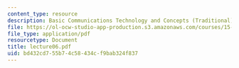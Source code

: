 ```yaml
---
content_type: resource
description: Basic Communications Technology and Concepts (Traditional)
file: https://ol-ocw-studio-app-production.s3.amazonaws.com/courses/15-565j-integrating-esystems-global-information-systems-spring-2002/bd432cd755b74c58434cf9bab324f837_lecture06.pdf
file_type: application/pdf
resourcetype: Document
title: lecture06.pdf
uid: bd432cd7-55b7-4c58-434c-f9bab324f837
---
```

